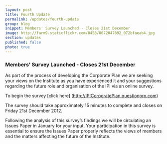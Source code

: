 ```yaml
---
layout: post
title: Fourth Update
permalink: /updates/fourth-update
group: blog
snippet: Members' Survey Launched - Closes 21st December
image: http://farm9.staticflickr.com/8458/8072047892_072bfaeab4.jpg
section: updates
published: false
photo: true
---
```


### Members' Survey Launched - Closes 21st December

As part of the process of developing the Corporate Plan we are seeking your views on the Institute as you have experienced it and your suggestions regarding the future role and organisation of the IPI via an online survey.

To begin the survey [click here] (http://IPICorporatePlan.questionpro.com)

The survey should take approximately 15 minutes to complete and closes on Friday 21st December 2012. 

Following the analysis of this survey’s findings we will be circulating an Issues Paper in January for your input. Your participation in this survey is essential to ensure the Issues Paper properly reflects the views of members and the matters affecting the future of the Institute.
